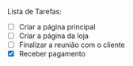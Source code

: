 Lista de Tarefas:

- [ ] Criar a página principal
- [ ] Criar a página da loja
- [ ] Finalizar a reunião com o cliente
- [x] Receber pagamento  